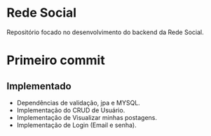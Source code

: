 # Rede Social
Repositório focado no desenvolvimento do backend da Rede Social. 

# Primeiro commit
## Implementado
- Dependências de validação, jpa e MYSQL.
- Implementação do CRUD de Usuário.
- Implementação de Visualizar minhas postagens.
- Implementação de Login (Email e senha).